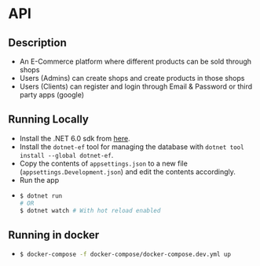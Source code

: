 # API

## Description

- An E-Commerce platform where different products can be sold through shops
- Users (Admins) can create shops and create products in those shops
- Users (Clients) can register and login through Email & Password or third party apps (google)

## Running Locally

- Install the .NET 6.0 sdk from [here](https://dotnet.microsoft.com/en-us/download).
- Install the `dotnet-ef` tool for managing the database with `dotnet tool install --global dotnet-ef`.
- Copy the contents of `appsettings.json` to a new file (`appsettings.Development.json`) and edit the contents
  accordingly.
- Run the app
- ```bash
  $ dotnet run 
  # OR
  $ dotnet watch # With hot reload enabled
  ```

## Running in docker

- ```bash
  $ docker-compose -f docker-compose/docker-compose.dev.yml up
  ```
  